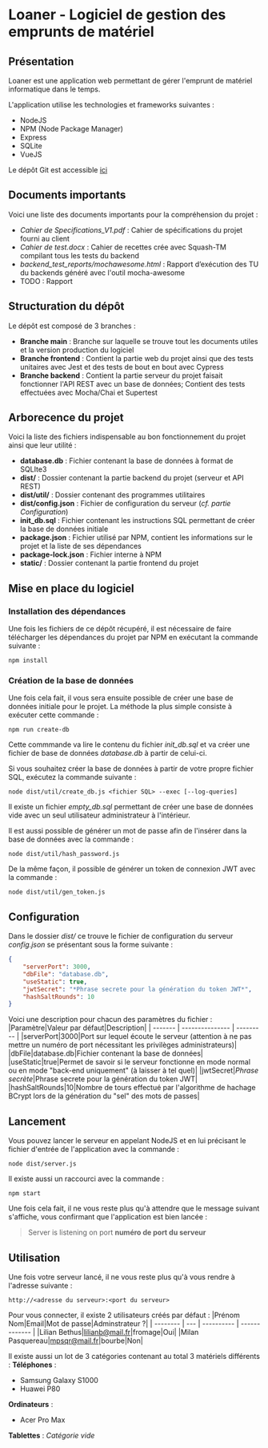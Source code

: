 # Loaner - Logiciel de gestion des emprunts de matériel
## Présentation
Loaner est une application web permettant de gérer l'emprunt de matériel informatique dans le temps.

L'application utilise les technologies et frameworks suivantes :
- NodeJS
- NPM (Node Package Manager)
- Express
- SQLite
- VueJS

Le dépôt Git est accessible [ici](https://github.com/skatos-ux/Loaner)

## Documents importants
Voici une liste des documents importants pour la compréhension du projet :
- *Cahier de Specifications_V1.pdf* : Cahier de spécifications du projet fourni au client
- *Cahier de test.docx* : Cahier de recettes crée avec Squash-TM compilant tous les tests du backend
- *backend_test_reports/mochawesome.html* : Rapport d’exécution des TU du backends généré avec l'outil mocha-awesome
- TODO : Rapport

## Structuration du dépôt
Le dépôt est composé de 3 branches :
- **Branche main** : Branche sur laquelle se trouve tout les documents utiles et la version production du logiciel
- **Branche frontend** : Contient la partie web du projet ainsi que des tests unitaires avec Jest et des tests de bout en bout avec Cypress
- **Branche backend** : Contient la partie serveur du projet faisait fonctionner l'API REST avec un base de données; Contient des tests effectuées avec Mocha/Chai et Supertest

## Arborecence du projet
Voici la liste des fichiers indispensable au bon fonctionnement du projet ainsi que leur utilité :
- **database.db** : Fichier contenant la base de données à format de SQLIte3
- **dist/** : Dossier contenant la partie backend du projet (serveur et API REST)
- **dist/util/** : Dossier contenant des programmes utilitaires
- **dist/config.json** : Fichier de configuration du serveur (*cf. partie Configuration*)
- **init_db.sql** : Fichier contenant les instructions SQL permettant de créer la base de données initiale
- **package.json** : Fichier utilisé par NPM, contient les informations sur le projet et la liste de ses dépendances
- **package-lock.json** : Fichier interne à NPM
- **static/** : Dossier contenant la partie frontend du projet

## Mise en place du logiciel
### Installation des dépendances
Une fois les fichiers de ce dépôt récupéré, il est nécessaire de faire télécharger les dépendances du projet par NPM en exécutant la commande suivante :
```
npm install
```

### Création de la base de données
Une fois cela fait, il vous sera ensuite possible de créer une base de données initiale pour le projet.
La méthode la plus simple consiste à exécuter cette commande :
```
npm run create-db
```

Cette commmande va lire le contenu du fichier *init_db.sql* et va créer une fichier de base de données *database.db* à partir de celui-ci.

Si vous souhaitez créer la base de données à partir de votre propre fichier SQL, exécutez la commande suivante :
```
node dist/util/create_db.js <fichier SQL> --exec [--log-queries]
```

Il existe un fichier *empty_db.sql* permettant de créer une base de données vide avec un seul utilisateur administrateur à l'intérieur.

Il est aussi possible de générer un mot de passe afin de l'insérer dans la base de données avec la commande :
```
node dist/util/hash_password.js
```

De la même façon, il possible de générer un token de connexion JWT avec la commande :
```
node dist/util/gen_token.js
```

## Configuration
Dans le dossier *dist/* ce trouve le fichier de configuration du serveur *config.json* se présentant sous la forme suivante :
```json
{
    "serverPort": 3000,
    "dbFile": "database.db",
    "useStatic": true,
    "jwtSecret": "*Phrase secrete pour la génération du token JWT*",
    "hashSaltRounds": 10
}
```

Voici une description pour chacun des paramètres du fichier :
|Paramètre|Valeur par défaut|Description|
| ------- | --------------- | --------- |
|serverPort|3000|Port sur lequel écoute le serveur (attention à ne pas mettre un numéro de port nécessitant les privilèges administrateurs)|
|dbFile|database.db|Fichier contenant la base de données|
|useStatic|true|Permet de savoir si le serveur fonctionne en mode normal ou en mode "back-end uniquement" (à laisser à tel quel)|
|jwtSecret|*Phrase secrète*|Phrase secrete pour la génération du token JWT|
|hashSaltRounds|10|Nombre de tours effectué par l'algorithme de hachage BCrypt lors de la génération du "sel" des mots de passes|

## Lancement
Vous pouvez lancer le serveur en appelant NodeJS et en lui précisant le fichier d'entrée de l'application avec la commande :
```
node dist/server.js
```

Il existe aussi un raccourci avec la commande :
```
npm start
```

Une fois cela fait, il ne vous reste plus qu'à attendre que le message suivant s'affiche, vous confirmant que l'application est bien lancée :
> Server is listening on port **numéro de port du serveur**

## Utilisation
Une fois votre serveur lancé, il ne vous reste plus qu'à vous rendre à l'adresse suivante :
```
http://<adresse du serveur>:<port du serveur>
```

Pour vous connecter, il existe 2 utilisateurs créés par défaut :
|Prénom Nom|Email|Mot de passe|Adminstrateur ?|
| -------- | --- | ---------- | ------------- |
|Lilian Bethus|lilianb@mail.fr|fromage|Oui|
|Milan Pasquereau|mpsqr@mail.fr|bourbe|Non|

Il existe aussi un lot de 3 catégories contenant au total 3 matériels différents :
**Téléphones** :
 - Samsung Galaxy S1000
 - Huawei P80

**Ordinateurs** :
 - Acer Pro Max

**Tablettes** :
*Catégorie vide*

